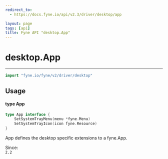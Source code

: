 ```yaml
---
redirect_to:
  - https://docs.fyne.io/api/v2.3/driver/desktop/app

layout: page
tags: [api]
title: Fyne API "desktop.App"
---
```



# desktop.App
---
```go
import "fyne.io/fyne/v2/driver/desktop"
```

## Usage

#### type App

```go
type App interface {
	SetSystemTrayMenu(menu *fyne.Menu)
	SetSystemTrayIcon(icon fyne.Resource)
}
```

App defines the desktop specific extensions to a fyne.App.


<div class="since">Since: <code>
2.2</code></div>
